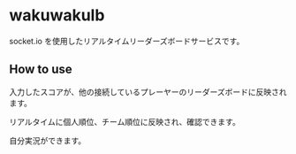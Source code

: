 # wakuwakulb

socket.io を使用したリアルタイムリーダーズボードサービスです。


## How to use

入力したスコアが、他の接続しているプレーヤーのリーダーズボードに反映されます。

リアルタイムに個人順位、チーム順位に反映され、確認できます。

自分実況ができます。

